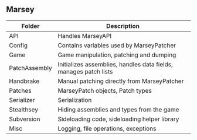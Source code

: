 ## Marsey

| Folder        | Description                                                      |
|---------------|------------------------------------------------------------------|
| API           | Handles MarseyAPI                                                |
| Config        | Contains variables used by MarseyPatcher                         | 
| Game          | Game manipulation, patching and dumping                          |
| PatchAssembly | Initializes assemblies, handles data fields, manages patch lists |
| Handbrake     | Manual patching directly from MarseyPatcher                      |
| Patches       | MarseyPatch objects, Patch types                                 |
| Serializer    | Serialization                                                    |
| Stealthsey    | Hiding assemblies and types from the game                        |
| Subversion    | Sideloading code, sideloading helper library                     |
| Misc          | Logging, file operations, exceptions                             |
